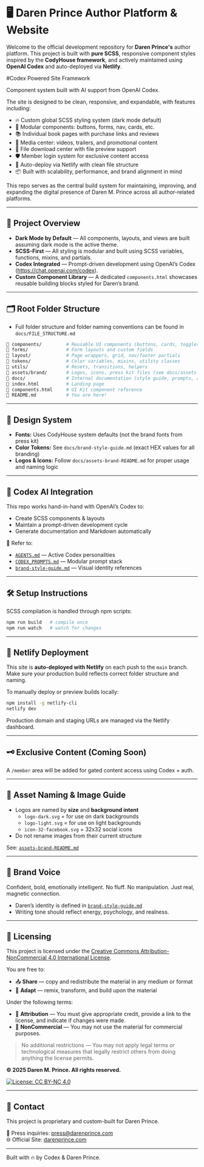 
# 🖥️ Daren Prince Author Platform & Website

Welcome to the official development repository for **Daren Prince's** author platform. This project is built with **pure SCSS**, responsive component styles inspired by the **CodyHouse framework**, and actively maintained using **OpenAI Codex** and auto-deployed via **Netlify**.

#Codex Powered Site Framework

Component system built with AI support from OpenAI Codex.

The site is designed to be clean, responsive, and expandable, with features including:

- 🔥 Custom global SCSS styling system (dark mode default)
- 🧩 Modular components: buttons, forms, nav, cards, etc.
- 📚 Individual book pages with purchase links and reviews
- 🎥 Media center: videos, trailers, and promotional content
- 📁 File download center with file preview support
- 🛡️ Member login system for exclusive content access
- 🚀 Auto-deploy via Netlify with clean file structure
- 📦 Built with scalability, performance, and brand alignment in mind

This repo serves as the central build system for maintaining, improving, and expanding the digital presence of Daren M. Prince across all author-related platforms.

---

## 🎯 Project Overview

- **Dark Mode by Default** — All components, layouts, and views are built assuming dark mode is the active theme.
- **SCSS-First** — All styling is modular and built using SCSS variables, functions, mixins, and partials.
- **Codex Integrated** — Prompt-driven development using OpenAI’s Codex (https://chat.openai.com/codex).
- **Custom Component Library** — A dedicated `components.html` showcases reusable building blocks styled for Daren’s brand.

---

## 🗂️ Root Folder Structure
- Full folder structure and folder naming conventions can be found in `docs/FILE_STRUCTURE.md`

```bash
📁 components/         # Reusable UI components (buttons, cards, toggles)
📁 forms/              # Form layouts and custom fields
📁 layout/             # Page wrappers, grid, nav/footer partials
📁 tokens/             # Color variables, mixins, utility classes
📁 utils/              # Resets, transitions, helpers
📁 assets/brand/       # Logos, icons, press kit files (see docs/assets-brand-README.md)
📁 docs/               # Internal documentation (style guide, prompts, agent logic)
📄 index.html          # Landing page
📄 components.html     # UI Kit component reference
📝 README.md           # You are here!
```

---

## 🎨 Design System

- **Fonts:** Uses CodyHouse system defaults (not the brand fonts from press kit)
- **Color Tokens:** See `docs/brand-style-guide.md` (exact HEX values for all branding)
- **Logos & Icons:** Follow `docs/assets-brand-README.md` for proper usage and naming logic

---

## 🤖 Codex AI Integration

This repo works hand-in-hand with OpenAI’s Codex to:

- Create SCSS components & layouts
- Maintain a prompt-driven development cycle
- Generate documentation and Markdown automatically

📄 Refer to:
- [`AGENTS.md`](./docs/AGENTS.md) — Active Codex personalities
- [`CODEX_PROMPTS.md`](./docs/CODEX_PROMPTS.md) — Modular prompt stack
- [`brand-style-guide.md`](./docs/brand-style-guide.md) — Visual identity references

---

## 🛠️ Setup Instructions

SCSS compilation is handled through npm scripts:

```bash
npm run build   # compile once
npm run watch   # watch for changes
```

---

## 🚀 Netlify Deployment

This site is **auto-deployed with Netlify** on each push to the `main` branch.  
Make sure your production build reflects correct folder structure and naming.

To manually deploy or preview builds locally:

```bash
npm install -g netlify-cli
netlify dev
```

Production domain and staging URLs are managed via the Netlify dashboard.

---

## 🗝️ Exclusive Content (Coming Soon)

A `/member` area will be added for gated content access using Codex + auth.

---

## 👀 Asset Naming & Image Guide

- Logos are named by **size** and **background intent**
  - `logo-dark.svg` = for use on dark backgrounds
  - `logo-light.svg` = for use on light backgrounds
  - `icon-32-facebook.svg` = 32x32 social icons
- Do not rename images from their current structure

See: [`assets-brand-README.md`](./docs/assets-brand-README.md)

---

## 💬 Brand Voice

Confident, bold, emotionally intelligent. No fluff. No manipulation. Just real, magnetic connection.
- Daren’s identity is defined in [`brand-style-guide.md`](./docs/brand-style-guide.md)
- Writing tone should reflect energy, psychology, and realness.

---

## 📜 Licensing

This project is licensed under the [Creative Commons Attribution-NonCommercial 4.0 International License](http://creativecommons.org/licenses/by-nc/4.0/).

You are free to:

- 📤 **Share** — copy and redistribute the material in any medium or format  
- 🎨 **Adapt** — remix, transform, and build upon the material

Under the following terms:

- 🧠 **Attribution** — You must give appropriate credit, provide a link to the license, and indicate if changes were made.  
- 🚫 **NonCommercial** — You may not use the material for commercial purposes.

> No additional restrictions — You may not apply legal terms or technological measures that legally restrict others from doing anything the license permits.

**© 2025 Daren M. Prince. All rights reserved.**

[![License: CC BY-NC 4.0](https://img.shields.io/badge/License-CC%20BY--NC%204.0-lightgrey.svg)](http://creativecommons.org/licenses/by-nc/4.0/)

---

## 🔐 Contact

This project is proprietary and custom-built for Daren Prince.

📧 Press inquiries: [press@darenprince.com](mailto:press@darenprince.com)  
🌐 Official Site: [darenprince.com](https://darenprince.com)

---
Built with 🔥 by Codex & Daren Prince.
